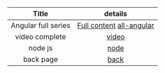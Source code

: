 
Title |  details |
| :---:   | :-: |
Angular full series| [Full content](https://www.datarmatics.com/angular/angular-10-pipes/) [all-angular](https://www.kindsonthegenius.com/category/angular/)
video complete| [video](https://www.youtube.com/watch?v=pCewaWYNnu4&list=PL5Kqb3gUj-4Y9QNz0YZvjZ4NwxFPE9fyB&index=15&ab_channel=CodeStepByStep)
node js |[node](https://github.com/benawad/graphql-ts-server-boilerplate/tree/1_setup)  
back page |[back](https://nils-mehlhorn.de/posts/angular-navigate-back-previous-page)
